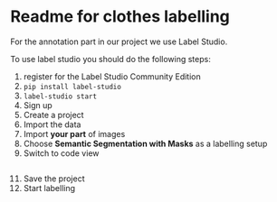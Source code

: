 # Readme for clothes labelling

For the annotation part in our project we use Label Studio.

To use label studio you should do the following steps:
 1. register for the Label Studio Community Edition
 2. `pip install label-studio`
 3. `label-studio start`
 4. Sign up
 5. Create a project
 6. Import the data
 7. Import **your part** of images
 8. Choose **Semantic Segmentation with Masks** as a labelling setup
 9. Switch to code view

   <View>
      <Image name="image" value="$image" zoom="true"/>
      <BrushLabels name="tag" toName="image">
      <Label value="Shirts" background="#FFA39E"/>
      <Label value="T-shirts" background="#D4380D"/>
      <Label value="Long-sleeves" background="#FFC069"/>
      <Label value="Jacket" background="#AD8B00"/>
	  <Label value="Trousers" background="#D3F261"/>
      <Label value="Shorts" background="#389E0D"/>
      <Label value="Flip-flops" background="#5CDBD3"/>
      <Label value="Shoes" background="#096DD9"/>
      <Label value="Bikini" background="#ADC6FF"/>
      <Label value="Swimming-trunks" background="#9254DE"/>
      <Label value="Sun-glasses" background="#F759AB"/>
      </BrushLabels>
    </View> 
		 
11. Save the project
10. Start  labelling

  
 
